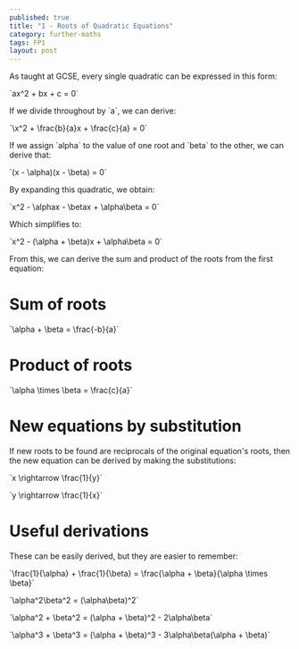 ```yaml
---
published: true
title: "1 - Roots of Quadratic Equations"
category: further-maths
tags: FP1
layout: post
---
```


As taught at GCSE, every single quadratic can be expressed in this form:

\`ax^2 + bx + c = 0\`

If we divide throughout by \`a\`, we can derive:

\`\x^2 + \frac{b}{a}x + \frac{c}{a} = 0\`

If we assign \`alpha\` to the value of one root and \`beta\` to the other, we can derive that:

\`(x - \alpha)(x - \beta) = 0\`

By expanding this quadratic, we obtain:

\`x^2 - \alphax - \betax + \alpha\beta = 0\`

Which simplifies to:

\`x^2 - (\alpha + \beta)x + \alpha\beta = 0\`

From this, we can derive the sum and product of the roots from the first equation:

# Sum of roots
\`\alpha + \beta = \frac{-b}{a}\`

# Product of roots
\`\alpha \times \beta = \frac{c}{a}\`

# New equations by substitution

If new roots to be found are reciprocals of the original equation's roots, then the new equation can be derived by making the substitutions:

\`x \rightarrow \frac{1}{y}\`

\`y \rightarrow \frac{1}{x}\`

# Useful derivations
These can be easily derived, but they are easier to remember:

\`\frac{1}{\alpha} + \frac{1}{\beta} = \frac{\alpha + \beta}{\alpha \times \beta}\`

\`\alpha^2\beta^2 = (\alpha\beta)^2\`

\`\alpha^2 + \beta^2 = (\alpha + \beta)^2 - 2\alpha\beta\`

\`\alpha^3 + \beta^3 = (\alpha + \beta)^3 - 3\alpha\beta(\alpha + \beta)\`
